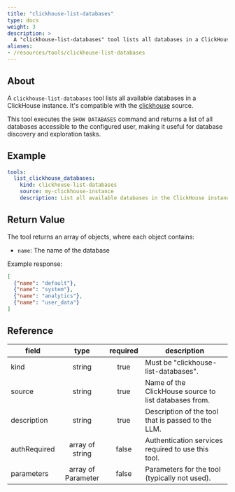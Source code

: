 ```yaml
---
title: "clickhouse-list-databases"
type: docs
weight: 3
description: >
  A "clickhouse-list-databases" tool lists all databases in a ClickHouse instance.
aliases:
- /resources/tools/clickhouse-list-databases
---
```


## About

A `clickhouse-list-databases` tool lists all available databases in a 
ClickHouse instance. It's compatible with the [clickhouse](../../sources/clickhouse.md) source.

This tool executes the `SHOW DATABASES` command and returns a list of all 
databases accessible to the configured user, making it useful for database 
discovery and exploration tasks.

## Example

```yaml
tools:
  list_clickhouse_databases:
    kind: clickhouse-list-databases
    source: my-clickhouse-instance
    description: List all available databases in the ClickHouse instance
```

## Return Value

The tool returns an array of objects, where each object contains:
- `name`: The name of the database

Example response:
```json
[
  {"name": "default"},
  {"name": "system"},
  {"name": "analytics"},
  {"name": "user_data"}
]
```

## Reference

| **field**          | **type**           | **required** | **description**                                           |
|--------------------|:------------------:|:------------:|-----------------------------------------------------------|
| kind               | string             | true         | Must be "clickhouse-list-databases".                     |
| source             | string             | true         | Name of the ClickHouse source to list databases from.    |
| description        | string             | true         | Description of the tool that is passed to the LLM.       |
| authRequired       | array of string    | false        | Authentication services required to use this tool.       |
| parameters         | array of Parameter | false        | Parameters for the tool (typically not used).            |

